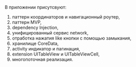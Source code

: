 В приложении присутсвуют:
1) паттерн координаторов и навигационный роутер,
2) паттерн MVP,
3) dependency Injection,
4) унифицированный сервис network,
5) отработка нажатия like кнопки с помощью замыкания,
6) хранилище CoreData,
7) activity индикатор и пагинация,
8) extension UITableView и UITableViewCell,
9) многопоточная реализация.
